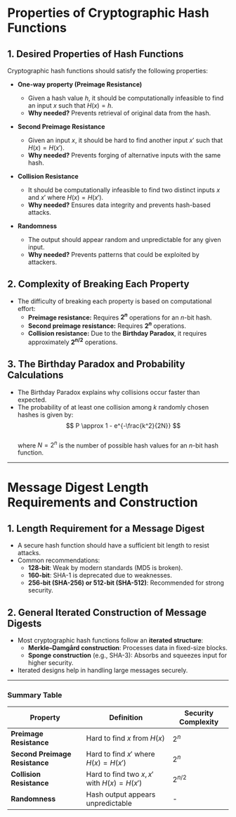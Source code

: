 # Properties of Cryptographic Hash Functions

## 1. Desired Properties of Hash Functions
Cryptographic hash functions should satisfy the following properties:

- **One-way property (Preimage Resistance)**  
  - Given a hash value $h$, it should be computationally infeasible to find an input $x$ such that $H(x) = h$.  
  - **Why needed?** Prevents retrieval of original data from the hash.

- **Second Preimage Resistance**  
  - Given an input $x$, it should be hard to find another input $x'$ such that $H(x) = H(x')$.  
  - **Why needed?** Prevents forging of alternative inputs with the same hash.

- **Collision Resistance**  
  - It should be computationally infeasible to find two distinct inputs $x$ and $x'$ where $H(x) = H(x')$.  
  - **Why needed?** Ensures data integrity and prevents hash-based attacks.

- **Randomness**  
  - The output should appear random and unpredictable for any given input.  
  - **Why needed?** Prevents patterns that could be exploited by attackers.

## 2. Complexity of Breaking Each Property
- The difficulty of breaking each property is based on computational effort:
  - **Preimage resistance:** Requires **$2^n$** operations for an $n$-bit hash.
  - **Second preimage resistance:** Requires **$2^n$** operations.
  - **Collision resistance:** Due to the **Birthday Paradox**, it requires approximately **$2^{n/2}$** operations.

## 3. The Birthday Paradox and Probability Calculations
- The Birthday Paradox explains why collisions occur faster than expected.
- The probability of at least one collision among $k$ randomly chosen hashes is given by:  
  $$ 
  P \approx 1 - e^{-\frac{k^2}{2N}}
  $$  
  where $N = 2^n$ is the number of possible hash values for an $n$-bit hash function.

---

# Message Digest Length Requirements and Construction

## 1. Length Requirement for a Message Digest
- A secure hash function should have a sufficient bit length to resist attacks.
- Common recommendations:
  - **128-bit**: Weak by modern standards (MD5 is broken).
  - **160-bit**: SHA-1 is deprecated due to weaknesses.
  - **256-bit (SHA-256) or 512-bit (SHA-512)**: Recommended for strong security.

## 2. General Iterated Construction of Message Digests
- Most cryptographic hash functions follow an **iterated structure**:
  - **Merkle–Damgård construction**: Processes data in fixed-size blocks.
  - **Sponge construction** (e.g., SHA-3): Absorbs and squeezes input for higher security.
- Iterated designs help in handling large messages securely.

---

### Summary Table

| Property                  | Definition | Security Complexity |
|--------------------------|------------|---------------------|
| **Preimage Resistance**  | Hard to find $x$ from $H(x)$ | $2^n$ |
| **Second Preimage Resistance** | Hard to find $x'$ where $H(x) = H(x')$ | $2^n$ |
| **Collision Resistance** | Hard to find two $x, x'$ with $H(x) = H(x')$ | $2^{n/2}$ |
| **Randomness** | Hash output appears unpredictable | - |

